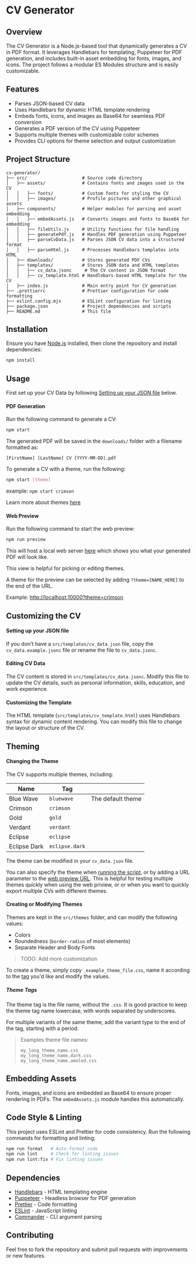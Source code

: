 # CV Generator

## Overview

The CV Generator is a Node.js-based tool that dynamically generates a CV in PDF
format. It leverages Handlebars for templating, Puppeteer for PDF generation,
and includes built-in asset embedding for fonts, images, and icons. The project
follows a modular ES Modules structure and is easily customizable.

## Features

- Parses JSON-based CV data
- Uses Handlebars for dynamic HTML template rendering
- Embeds fonts, icons, and images as Base64 for seamless PDF conversion
- Generates a PDF version of the CV using Puppeteer
- Supports multiple themes with customizable color schemes
- Provides CLI options for theme selection and output customization

## Project Structure

```
cv-generator/
├── src/                     # Source code directory
│   ├── assets/              # Contains fonts and images used in the CV
│   │   ├── fonts/           # Custom fonts for styling the CV
│   │   ├── images/          # Profile pictures and other graphical assets
│   ├── components/          # Helper modules for parsing and asset embedding
│   │   ├── embedAssets.js   # Converts images and fonts to Base64 for embedding
│   │   ├── fileUtils.js     # Utility functions for file handling
│   │   ├── generatePdf.js   # Handles PDF generation using Puppeteer
│   │   ├── parseCvData.js   # Parses JSON CV data into a structured format
│   │   ├── parseHtml.js     # Processes Handlebars templates into HTML
│   ├── downloads/           # Stores generated PDF CVs
│   ├── templates/           # Stores JSON data and HTML templates
│   │   ├── cv_data.jsonc     # The CV content in JSON format
│   │   ├── cv_template.html # Handlebars-based HTML template for the CV
│   ├── index.js             # Main entry point for CV generation
├── .prettierrc              # Prettier configuration for code formatting
├── eslint.config.mjs        # ESLint configuration for linting
├── package.json             # Project dependencies and scripts
├── README.md                # This file
```

## Installation

Ensure you have [Node.js](https://nodejs.org/) installed, then clone the
repository and install dependencies:

```sh
npm install
```

## Usage

First set up your CV Data by following
[Setting up your JSON file](#setting-up-your-json-file) below.

#### PDF Generation

Run the following command to generate a CV:

```sh
npm start
```

The generated PDF will be saved in the `downloads/` folder with a filename
formatted as:

```
[FirstName] [LastName] CV [YYYY-MM-DD].pdf
```

To generate a CV with a theme, run the following:

```sh
npm start [theme]
```

example: `npm start crimson`

Learn more about themes [here](#theming)

#### Web Preview

Run the following command to start the web preview:

```sh
npm run preview
```

This will host a local web server [here](http://localhost:10000/) which shows
you what your generated PDF will look like.

This view is helpful for picking or editing themes.

A theme for the preview can be selected by adding `?theme=[NAME_HERE]` to the
end of the URL.

Example:
[http://localhost:10000?theme=crimson](http://localhost:10000?theme=crimson)

## Customizing the CV

#### Setting up your JSON file

If you don't have a `src/templates/cv_data.json` file, copy the
`cv_data.example.jsonc` file or rename the file to `cv_data.jsonc`.

#### Editing CV Data

The CV content is stored in `src/templates/cv_data.jsonc`. Modify this file to
update the CV details, such as personal information, skills, education, and work
experience.

#### Customizing the Template

The HTML template (`src/templates/cv_template.html`) uses Handlebars syntax for
dynamic content rendering. You can modify this file to change the layout or
structure of the CV.

## Theming

#### Changing the Theme

The CV supports multiple themes, including:

| Name         | Tag            |                   |
| ------------ | -------------- | ----------------- |
| Blue Wave    | `bluewave`     | The default theme |
| Crimson      | `crimson`      |                   |
| Gold         | `gold`         |                   |
| Verdant      | `verdant`      |                   |
| Eclipse      | `eclipse`      |                   |
| Eclipse Dark | `eclipse.dark` |                   |

The theme can be modified in your `cv_data.json` file.

You can also specify the theme when [running the script](#pdf-generation), or by
adding a URL parameter to the [web preview URL](#web-preview). This is helpful
for testing multiple themes quickly when using the web priview, or or when you
want to quickly export multiple CVs with different themes.

#### Creating or Modifying Themes

Themes are kept in the `src/themes` folder, and can modify the following values:

- Colors
- Roundedness (`border-radius` of most elements)
- Separate Header and Body Fonts

> TODO: Add more customization

To create a theme, simply copy `_example_theme_file.css`, name it according to
the [tag](#theme-tags) you'd like and modify the values.

##### Theme Tags

The theme tag is the file name, without the `.css`. It is good practice to keep
the theme tag name lowercase, with words separated by underscores.

For multiple variants of the same theme, add the variant type to the end of the
tag, starting with a period.

> Examples theme file names:
>
>     my_long_theme_name.css
>     my_long_theme_name.dark.css
>     my_long_theme_name.amoled.css

## Embedding Assets

Fonts, images, and icons are embedded as Base64 to ensure proper rendering in
PDFs. The `embedAssets.js` module handles this automatically.

## Code Style & Linting

This project uses ESLint and Prettier for code consistency. Run the following
commands for formatting and linting:

```sh
npm run format   # Auto-format code
npm run lint     # Check for linting issues
npm run lint:fix # Fix linting issues
```

## Dependencies

- [Handlebars](https://handlebarsjs.com/) - HTML templating engine
- [Puppeteer](https://pptr.dev/) - Headless browser for PDF generation
- [Prettier](https://prettier.io/) - Code formatting
- [ESLint](https://eslint.org/) - JavaScript linting
- [Commander](https://github.com/tj/commander.js/) - CLI argument parsing

## Contributing

Feel free to fork the repository and submit pull requests with improvements or
new features.
